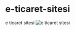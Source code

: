 # e-ticaret-sitesi
e ticaret sitesi
![e ticaret sitesi](https://user-images.githubusercontent.com/131815444/234410670-637c8489-8719-4266-aba7-bf41c517a5a9.png)
